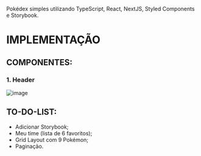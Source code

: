 Pokédex simples utilizando TypeScript, React, NextJS, Styled Components e Storybook.

# IMPLEMENTAÇÃO
## COMPONENTES:
### 1. Header

![image](https://user-images.githubusercontent.com/62587952/131182674-099f896f-f60f-4662-ba6c-99a3f6df06ca.png)

## TO-DO-LIST:
- Adicionar Storybook;
- Meu time (lista de 6 favoritos);
- Grid Layout com 9 Pokémon;
- Paginação.

